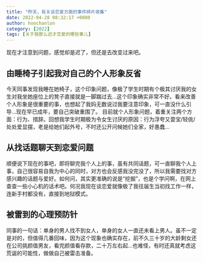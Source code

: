 ```yaml
---
title: "昨天，有关谈恋爱方面的事件碎片收集"
date: 2022-04-28 08:32:17 +0800
author: hoochanlon
category: [2022]
tags: [关于我那么迟才恋爱的哪些事儿]
---
```


现在才注意到问题，感觉却是迟了，但还是去改变过来吧。 <!-- more -->

## 由睡椅子引起我对自己的个人形象反省

今天同事发现我睡在她椅子，这个印象问题，像极了学生时期有个极其讨厌我的女生对我坐她座位上的凳子直接就是一脚踹过去…这个印象确实非常不好。看来改善个人形象是很重要的事，也想起了我妈无数说过我要注意印象，可一直没什么引导…现在早已成年，要自己突破重围了。
目前就个人形象问题，着重关注两个方面：行为、措辞。回想我学生时期极为令女生讨厌的原因：行为浮夸又耍宝/轻佻/处处爱显摆，老是给她们起外号，不时还公开问候她们全家，好愚蠢…

## 从找话题聊天到恋爱问题

顺便说下现在的事吧，即将聊完我个人上的事，虽有共同话题，可一直聊我个人上事，自己很容易自我为中心的同时，对方也会反感我没完没了，所以我需要找对方感兴趣的话题与爱好。如何问，其实更准确的说是“挖掘”，也是个学问啊，在网上查查一些小心机的话术吧。何况我现在谈恋爱就像极了我往届生当初找工作一样，连新手村都没有，直接到地狱模式。

## 被雷到的心理预防针

同事的一句话：单身的男人找不到女人，单身的女人一直还未看上男人。虽不一定是对的，但值得几番回味，因为这个现象也确实存在，前不久三十岁的大龄剩女还在公司挑颜值男友，看完颜值看存款，二十万左右起…也难怪，有时还真就考虑这荒诞的可能性，做做自己被雷击准备。
